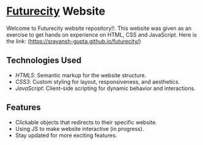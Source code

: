 # [Futurecity](https://srayansh-gupta.github.io/futurecity/) Website 
Welcome to Futurecity website repository!!. This website was given as an exercise to get hands on experience on HTML, CSS and JavaScript.
Here is the link: (https://srayansh-gupta.github.io/futurecity/)

## Technologies Used

- *HTML5*: Semantic markup for the website structure.
- *CSS3*: Custom styling for layout, responsiveness, and aesthetics.
- *JavaScript*: Client-side scripting for dynamic behavior and interactions.

## Features

- Clickable objects that redirects to their specific website.
- Using JS to make website interactive (in progress).
- Stay updated for more exciting features.
